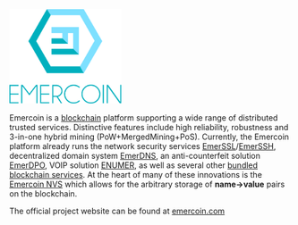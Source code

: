 <img width="200" src="/images/Logo_2017.png" alt="Emercoin logo" >
<br>

Emercoin is a <a target="_blank" rel="nofollow" href="https://en.wikipedia.org/wiki/Blockchain">blockchain</a> platform supporting a wide range of distributed trusted services. Distinctive features include high reliability, robustness and 3-in-one hybrid mining (PoW+MergedMining+PoS). Currently, the Emercoin platform already runs the network security services
[EmerSSL](/en/300.blockchain-services/200.emerssl/050.emerssl-introduction.md)/[EmerSSH](/en/300.blockchain-services/150.emerssh.md), decentralized
domain system [EmerDNS](/en/300.blockchain-services/250.emerdns/050.emerdns-introduction.md), an anti-counterfeit solution
[EmerDPO](/en/300.blockchain-services/300.emerdpo/050.emerdpo-introduction.md), VOIP solution [ENUMER](/en/300.blockchain-services/450.enumer.md), as well as several other [bundled blockchain services](/en/300.blockchain-services/050.introduction-to-emercoin-services.md). At the heart of many of these innovations is the [Emercoin NVS](/en/300.blockchain-services/100.emernvs.md) which allows for the arbitrary storage of **name-&gt;value** pairs on the blockchain.

The official project website can be found at
<a href="http://emercoin.com/en/">emercoin.com</a>
